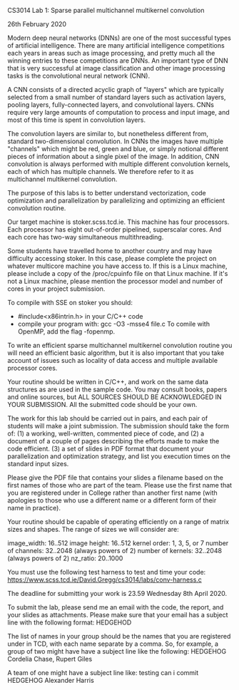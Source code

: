 CS3014 Lab 1: Sparse parallel multichannel multikernel convolution

26th February 2020

Modern deep neural networks (DNNs) are one of the most successful
types of artificial intelligence. There are many artificial
intelligence competitions each years in areas such as image
processing, and pretty much all the winning entries to these
competitions are DNNs. An important type of DNN that is very
successful at image classification and other image processing
tasks is the convolutional neural network (CNN).

A CNN consists of a directed acyclic graph of "layers" which
are typically selected from a small number of standard layers
such as activation layers, pooling layers, fully-connected
layers, and convolutional layers. CNNs require very large
amounts of computation to process and input image, and most
of this time is spent in convolution layers.

The convolution layers are similar to, but nonetheless different from,
standard two-dimensional convolution. In CNNs the images have multiple
"channels" which might be red, green and blue, or simply notional
different pieces of information about a single pixel of the image.
In addition, CNN convolution is always performed with multiple
different convolution kernels, each of which has multiple
channels. We therefore refer to it as multichannel multikernel
convolution.

The purpose of this labs is to better understand vectorization, code
optimization and parallelization by parallelizing and optimizing
an efficient convolution routine.

Our target machine is stoker.scss.tcd.ie. This machine has four
processors.  Each processor has eight out-of-order pipelined,
superscalar cores.  And each core has two-way simultaneous
multithreading.

Some students have travelled home to another country and may have
difficulty accessing stoker. In this case, please complete the
project on whatever multicore machine you have access to. If this
is a Linux machine, please include a copy of the /proc/cpuinfo
file on that Linux machine. If it's not a Linux machine, please
mention the processor model and number of cores in your project
submission.

To compile with SSE on stoker you should:
- #include<x86intrin.h> in your C/C++ code
- compile your program with: gcc -O3 -msse4 file.c
To comile with OpenMP, add the flag -fopenmp.

To write an efficient sparse multichannel multikernel convolution
routine you will need an efficient basic algorithm, but it is also
important that you take account of issues such as locality of data
access and multiple available processor cores.

Your routine should be written in C/C++, and work on the same data
structures as are used in the sample code. You may consult books,
papers and online sources, but ALL SOURCES SHOULD BE ACKNOWLEDGED
IN YOUR SUBMISSION. All the submitted code should be your own.

The work for this lab should be carried out in pairs, and each pair of
students will make a joint submission. The submission should take the
form of:
(1) a working, well-written, commented piece of code, and
(2) a document of a couple of pages describing the efforts made to
    make the code efficient.
(3) a set of slides in PDF format that document your parallelization
    and optimization strategy, and list you execution times on the
    standard input sizes.
    
Please give the PDF file that contains your slides a filename based
on the first names of those who are part of the team. Please use the
first name that you are registered under in College rather than another
first name (with apologies to those who use a different name or a
different form of their name in practice). 

Your routine should be capable of operating efficiently on a range of
matrix sizes and shapes. The range of sizes we will consider are:

image_width: 16..512
image height: 16..512
kernel order: 1, 3, 5, or 7
number of channels: 32..2048 (always powers of 2)
number of kernels: 32..2048 (always powers of 2)
nz_ratio: 20..1000

You must use the following test harness to test and time your code:
https://www.scss.tcd.ie/David.Gregg/cs3014/labs/conv-harness.c

The deadline for submitting your work is 23.59 Wednesday 8th April 2020.

To submit the lab, please send me an email with the code, the report, and
your slides as attachments. Please make sure that your email has a subject
line with the following format:
HEDGEHOD <list of names in your group>

The list of names in your group should be the names that you are registered
under in TCD, with each name separate by a comma. So, for example, a group
of two might have have a subject line like the following:
HEDGEHOG Cordelia Chase, Rupert Giles

A team of one might have a subject line like: testing can i commit
HEDGEHOG Alexander Harris
